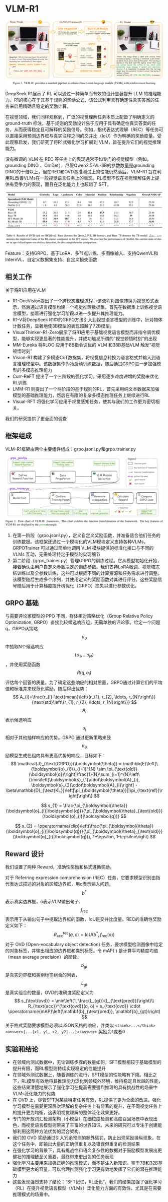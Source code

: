 # VLM-R1

![](./img/vlmr1.png)

DeepSeek R1展示了 RL 可以通过一种简单而有效的设计显著提升 LLM 的推理能力。R1的核心在于其基于规则的奖励公式，该公式利用具有确定性真实答案的任务来启用精确且稳定的奖励计算。

在视觉领域，我们同样观察到，广泛的视觉理解任务本质上配备了明确定义的 ground-truth 标注。基于规则的奖励设计易于应用于具有确定性真实答案的任务，从而获得稳定且可解释的奖励信号。例如，指代表达式理解（REC）等任务可以直接采用预测边界框与真实注释之间的交并比（IoU）作为明确的奖励度量。受此观察启发，我们研究了将R1式强化学习扩展到 VLM，旨在提升它们的视觉推理能力。

没有微调的 VLM 在 REC 等任务上的表现通常不如专门的视觉模型（例如，grounding DINO 、OmDet），尽管Qwen2.5-VL-3B的参数数量是grounding DINO的十倍以上，但在REC和OVD基准测试上的性能仍然落后。VLM-R1 旨在利用RL改善VLMs在一般视觉语言任务上的表现。RL模型不仅在视觉理解任务上提供有竞争力的表现，而且在泛化能力上也超越了 SFT。

![](./img/vlmr2.png)

Feature：支持GRPO、基于LoRA、多节点训练、多图像输入、支持QwenVL和InternVL、自定义数据集支持、自定义损失函数

## 相关工作

关于将R1应用在VLM

- R1-OneVision提出了一个跨模态推理流程，该流程将图像转换为视觉形式表示，然后通过语言模型构建一个视觉推理数据集。首先在数据集上训练视觉语言模型，接着进行强化学习阶段以进一步提升其推理能力。
- R1-V将DeepSeek R1中的GRPO方法引入到视觉语言模型的训练中，针对物体计数任务，显著地使3B模型的表现超越了72B模型。
- VisualThinker-R1-Zero展示了将R1应用于基础视觉语言模型而非指令调优模型，能够实现更显著的性能提升，并成功触发所谓的“视觉顿悟时刻”的出现
- MM-Eureka 将RLOO 应用于8B指令调优的 VLM 和38B基础VLM 触发“视觉顿悟时刻”
- Vision-R1 构建了多模态CoT数据集，将视觉信息转换为语言格式并输入到语言推理模型中。该数据集作为冷启动训练数据，随后通过GRPO进一步加强模型的多模态推理能力
- Curr-ReFT 提出了一个三阶段的强化学习，采用逐步难度递增的奖励来优化RL训练
- LMM-R1 则提出了一个两阶段的基于规则的RL，首先采用纯文本数据来加强模型的基础推理能力，然后在有限的复杂多模态推理任务上继续进行RL
- Visual-RFT 将强化学习应用于视觉感知任务，使其与我们的工作更为密切相关。

我们的研究提供了更全面的调查

## 框架组成

VLM-R1框架由两个主要组件组成：grpo.jsonl.py和grpo.trainer.py

![](./img/vlmr3.png)

1. 在第一阶段（grpo.jsonl.py），定义自定义奖励函数，并准备适合他们任务的训练数据。该框架还通过一个模块化的VLM模块定义支持各种VLMs，GRPOTrainer 可以通过简单地调用 VLM 模块提供的标准化接口与不同的 VLMs 互动，无需处理特定于模型的实现细节
2. 第二阶段（grpo_trainer.py）管理GRPO的训练过程。它从模型初始化开始，接着确认由用户自定义参数决定的训练参数。我们支持LoRA微调、视觉塔冻结训练以及全参数训练，这些可以根据不同的计算资源和任务需求进行调整。该模型随后生成多个序列，并使用定义的奖励函数对其进行评分。这些奖励信号随后用于计算梯度提升树优化（GRPO）损失以进行参数优化。

## GRPO 基础

与需要评论家模型的 PPO 不同，群体相对策略优化（Group Relative Policy Optimization, GRPO）直接比较候选响应组，无需单独的评论家。给定一个问题 q，GRPO从策略 $$\pi_\theta$$ 中抽取N个候选响应 $$\{o_1,...o_N\}$$，并使用奖励函数 $$R(q,o_i)$$ 评估每个回答的质量。为了确定这些响应的相对质量，GRPO通过计算它们的平均值和标准差来规范化奖励，随后得出优势：
$$
A_{i}=\frac{r_{i}-\text{mean}\left\{r_{1}, r_{2}, \ldots, r_{N}\right\}}{\text{std}\left\{r_{1}, r_{2}, \ldots, r_{N}\right\}}
$$
$$A_{i}$$ 表示候选响应 $$o_i$$ 相对于其他抽样响应的优势。GRPO 通过更新策略来鼓 $$\pi_\theta$$ 励模型生成在组内具有更高优势的响应，目标如下：
$$
\mathcal{J}_{\text{GRPO}}(\boldsymbol{\theta}) = \mathbb{E}\left[\{\boldsymbol{o}_{i}\}_{i=1}^{N} \sim \pi_{\text{old}}(\boldsymbol{q})\right]\frac{1}{N}\sum_{i=1}^{N}\left\{\min\left[\boldsymbol{s}_{1}\cdot\boldsymbol{A}_{i}, \boldsymbol{s}_{2}\cdot\boldsymbol{A}_{i}\right] - \beta\mathbb{D}_{\text{KL}}\left[\pi_{\boldsymbol{\theta}}||\pi_{\text{ref}}\right]\right\}
$$

$$
s_{1} = \frac{\pi_{\boldsymbol{\theta}}(\boldsymbol{o}_{i}|\boldsymbol{q})}{\pi_{\boldsymbol{\theta}_{\text{old}}}(\boldsymbol{o}_{i}|\boldsymbol{q})}
$$

$$
s_{2} = \operatorname{clip}\left(\frac{\pi_{\boldsymbol{\theta}}(\boldsymbol{o}_{i}|\boldsymbol{q})}{\pi_{\boldsymbol{\theta}_{\text{old}}}(\boldsymbol{o}_{i}|\boldsymbol{q})}, 1+\epsilon, 1-\epsilon\right)
$$

## Reward 设计

我们设置了两种 Reward，准确性奖励和格式遵循奖励。

对于 Referring expression comprehension (REC）任务，它要求模型识别由指代表达式描述的对象的区域边界框，用q表示输入问题，$$b^*$$表示真实边界框，o表示VLM输出句子，$$f_{rec}$$ 表示用于从输出句子中提取边界框的函数，IoU是交并比度量。REC的准确性奖励定义如下：
$$
R_{\text{acc}}^{\text{rec}}(q, o) = \mathrm{IoU}(b^{*}, f_{\text{rec}}(o))
$$
对于 OVD (Open-vocabulary object detection) 任务，要求模型检测图像中给定的对象标签，并输出相应的边界框和类别标签。令 mAP(⋅) 是计算平均精度均值（mean average precision）的函数，$$b_{gt}$$ 是真实边界框和类别标签组合的列表，$$L_{gt}$$ 是真实组合的数量，OVD的准确度奖励定义为
$$
s_{\text{ovd}} = \min\left(1, \frac{L_{gt}}{L_{\text{pred}}}\right)\\
R_{\text{acc}}^{\text{ovd}}(q, o) = s_{\text{ovd}} \cdot \operatorname{mAP}\left(\mathbf{b}_{\text{pred}}, \mathbf{b}_{gt}\right)
$$
关于格式奖励要求模型必须以JSON风格的响应，并类似 `<think>...</think><answer>{...[x1, y1, x2, y2]...}</answer>` 奖励为1或者0

## 实验和结论

- 在领域内测试数据中，无论训练步骤的数量如何，SFT模型相较于基础模型的提升有限，而RL模型则持续实现稳定的性能提升
- 在领域外测试数据上，随着训练的进行，SFT模型的性能略有下降。相比之下，RL模型有效地将其推理能力泛化到领域外环境，维持稳定且优越的性能，这些结果清楚地展示了强化学习在提高需要强烈推理的具有挑战性的场景中VLMs泛化能力的优势
- 在 OVD 上，尽管SFT对某些特定任务有效，RL提供了更为全面的改进。强化学习模型在需要更深层次理解的复杂任务上有显著的提升，在不同视觉任务上的提升更为均衡，这表明视觉理解的整体泛化效果更好。
- 专门的开放词汇检测架构（小模型）在细粒度检测和高度召回场景中表现出色，而视觉语言模型则带来了丰富的世界知识。未来的研究可以专注于创建能够利用这两种方法优势的混合架构。
- 我们的 OVD 奖励通过引入冗余预测的额外惩罚，防止出现奖励操纵现象，在这个任务中，即输出大量的正确但重复以及错误但重复的检测结果
- 在强化学习的背景下，具有挑战性和语义复杂性的数据对于鼓励模型发展出更健壮的推理链至关重要，最终带来更出色的任务表现
- 强化学习主要用来加强正确的推理模式，而不是注入新知识。鉴于7B和32B基础模型更大的容量，可以合理推测强化学习更有效地发挥了它们的潜在推理能力
- 这些发现强烈支持了结论：“SFT记忆，RL泛化”。我们的结果加强了强化学习（RL）在提升视觉语言模型（VLMs）泛化能力方面的有效性，尤其是在需要推理模式的场景中。



